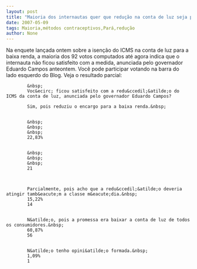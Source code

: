 ```yaml
---
layout: post
title: "Maioria dos internautas quer que redução na conta de luz seja para todos"
date: 2007-05-09
tags: Maioria,métodos contraceptivos,Pará,redução
author: None
---
```

Na enquete lan&ccedil;ada ontem sobre a isen&ccedil;&atilde;o do ICMS na conta de luz para a baixa renda, a maioria dos 92 votos computados at&eacute; agora indica que o internauta n&atilde;o ficou satisfeito com a medida, anunciada pelo governador Eduardo Campos anteontem.
Voc&ecirc; pode participar votando na barra do lado esquerdo do Blog.
Veja o resultado parcial:


    
        
            
            &nbsp;
            Voc&ecirc; ficou satisfeito com a redu&ccedil;&atilde;o do ICMS da conta de luz, anunciada pelo governador Eduardo Campos?
            
            Sim, pois reduziu o encargo para a baixa renda.&nbsp;
            
            
            &nbsp;
            &nbsp;
            &nbsp;
            22,83%
            
            
            &nbsp;
            &nbsp;
            &nbsp;
            21
            
        
        
            Parcialmente, pois acho que a redu&ccedil;&atilde;o deveria atingir tamb&eacute;m a classe m&eacute;dia.&nbsp;
            15,22%
            14
        
        
            N&atilde;o, pois a promessa era baixar a conta de luz de todos os consumidores.&nbsp;
            60,87%
            56
        
        
            N&atilde;o tenho opini&atilde;o formada.&nbsp;
            1,09%
            1
        
    

 